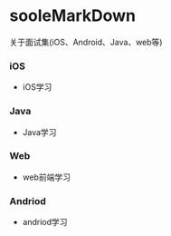 # sooleMarkDown
关于面试集(iOS、Android、Java、web等)

### iOS
- iOS学习

### Java
- Java学习

### Web
- web前端学习

### Andriod
- andriod学习



